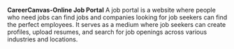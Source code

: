 **CareerCanvas-Online Job Portal**
A job portal is a website where people who need jobs can find jobs and companies looking for job seekers can find the perfect employees. It serves as a medium where job seekers can create profiles, upload resumes, and search for job openings across various industries and locations.
